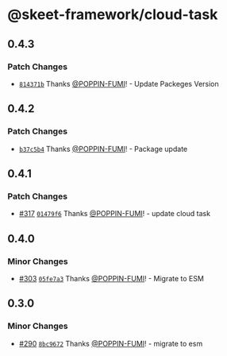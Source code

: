 # @skeet-framework/cloud-task

## 0.4.3

### Patch Changes

- [`814371b`](https://github.com/elsoul/skeet/commit/814371b8c8d0a8d6694d7ab28aac7256c667e855) Thanks [@POPPIN-FUMI](https://github.com/POPPIN-FUMI)! - Update Packeges Version

## 0.4.2

### Patch Changes

- [`b37c5b4`](https://github.com/elsoul/skeet/commit/b37c5b49017a8d285842d87e6f5095ec8bd4cb14) Thanks [@POPPIN-FUMI](https://github.com/POPPIN-FUMI)! - Package update

## 0.4.1

### Patch Changes

- [#317](https://github.com/elsoul/skeet/pull/317) [`01479f6`](https://github.com/elsoul/skeet/commit/01479f623bab6af10e056ce4748b5cb554bbd9b7) Thanks [@POPPIN-FUMI](https://github.com/POPPIN-FUMI)! - update cloud task

## 0.4.0

### Minor Changes

- [#303](https://github.com/elsoul/skeet/pull/303) [`05fe7a3`](https://github.com/elsoul/skeet/commit/05fe7a3bd01435a2a98d65ed7904317b3a53a775) Thanks [@POPPIN-FUMI](https://github.com/POPPIN-FUMI)! - Migrate to ESM

## 0.3.0

### Minor Changes

- [#290](https://github.com/elsoul/skeet/pull/290) [`8bc9672`](https://github.com/elsoul/skeet/commit/8bc9672e62e5ae178fc568e1b7335d7246090fc7) Thanks [@POPPIN-FUMI](https://github.com/POPPIN-FUMI)! - migrate to esm
